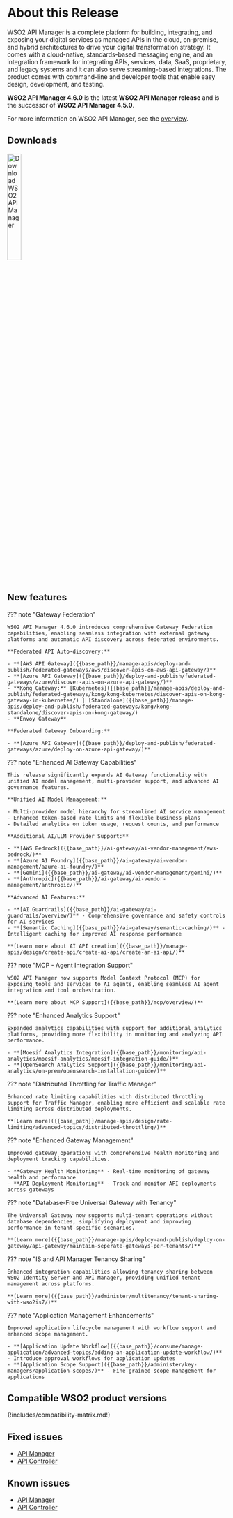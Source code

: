 # About this Release

WSO2 API Manager is a complete platform for building, integrating, and exposing your digital services as managed APIs in the cloud, on-premise, and hybrid architectures to drive your digital transformation strategy. It comes with a cloud-native, standards-based messaging engine, and an integration framework for integrating APIs, services, data, SaaS, proprietary, and legacy systems and it can also serve streaming-based integrations. The product comes with command-line and developer tools that enable easy design, development, and testing.

**WSO2 API Manager 4.6.0** is the latest **WSO2 API Manager release** and is the successor of **WSO2 API Manager 4.5.0**.

For more information on WSO2 API Manager, see the [overview]({{base_path}}/getting-started/overview/).

## Downloads

<a href="https://wso2.com/api-manager/#"><img src="{{base_path}}/assets/img/get_started/download-apim.png" title="Download WSO2 API Manager" width="25%" alt="Download WSO2 API Manager"/></a>

## New features

??? note "Gateway Federation"

    WSO2 API Manager 4.6.0 introduces comprehensive Gateway Federation capabilities, enabling seamless integration with external gateway platforms and automatic API discovery across federated environments.

    **Federated API Auto-discovery:**
    
    - **[AWS API Gateway]({{base_path}}/manage-apis/deploy-and-publish/federated-gateways/aws/discover-apis-on-aws-api-gateway/)**
    - **[Azure API Gateway]({{base_path}}/deploy-and-publish/federated-gateways/azure/discover-apis-on-azure-api-gateway/)**
    - **Kong Gateway:** [Kubernetes]({{base_path}}/manage-apis/deploy-and-publish/federated-gateways/kong/kong-kubernetes/discover-apis-on-kong-gateway-in-kubernetes/) | [Standalone]({{base_path}}/manage-apis/deploy-and-publish/federated-gateways/kong/kong-standalone/discover-apis-on-kong-gateway/)
    - **Envoy Gateway**

    **Federated Gateway Onboarding:**
    
    - **[Azure API Gateway]({{base_path}}/deploy-and-publish/federated-gateways/azure/deploy-on-azure-api-gateway/)**

??? note "Enhanced AI Gateway Capabilities"

    This release significantly expands AI Gateway functionality with unified AI model management, multi-provider support, and advanced AI governance features.

    **Unified AI Model Management:**
    
    - Multi-provider model hierarchy for streamlined AI service management
    - Enhanced token-based rate limits and flexible business plans
    - Detailed analytics on token usage, request counts, and performance

    **Additional AI/LLM Provider Support:**
    
    - **[AWS Bedrock]({{base_path}}/ai-gateway/ai-vendor-management/aws-bedrock/)**
    - **[Azure AI Foundry]({{base_path}}/ai-gateway/ai-vendor-management/azure-ai-foundry/)**
    - **[Gemini]({{base_path}}/ai-gateway/ai-vendor-management/gemini/)**
    - **[Anthropic]({{base_path}}/ai-gateway/ai-vendor-management/anthropic/)**

    **Advanced AI Features:**
    
    - **[AI Guardrails]({{base_path}}/ai-gateway/ai-guardrails/overview/)** - Comprehensive governance and safety controls for AI services
    - **[Semantic Caching]({{base_path}}/ai-gateway/semantic-caching/)** - Intelligent caching for improved AI response performance

    **[Learn more about AI API creation]({{base_path}}/manage-apis/design/create-api/create-ai-api/create-an-ai-api/)**

??? note "MCP - Agent Integration Support"

    WSO2 API Manager now supports Model Context Protocol (MCP) for exposing tools and services to AI agents, enabling seamless AI agent integration and tool orchestration.

    **[Learn more about MCP Support]({{base_path}}/mcp/overview/)**

??? note "Enhanced Analytics Support"

    Expanded analytics capabilities with support for additional analytics platforms, providing more flexibility in monitoring and analyzing API performance.

    - **[Moesif Analytics Integration]({{base_path}}/monitoring/api-analytics/moesif-analytics/moesif-integration-guide/)**
    - **[OpenSearch Analytics Support]({{base_path}}/monitoring/api-analytics/on-prem/opensearch-installation-guide/)**

??? note "Distributed Throttling for Traffic Manager"

    Enhanced rate limiting capabilities with distributed throttling support for Traffic Manager, enabling more efficient and scalable rate limiting across distributed deployments.

    **[Learn more]({{base_path}}/manage-apis/design/rate-limiting/advanced-topics/distributed-throttling/)**

??? note "Enhanced Gateway Management"

    Improved gateway operations with comprehensive health monitoring and deployment tracking capabilities.

    - **Gateway Health Monitoring** - Real-time monitoring of gateway health and performance
    - **API Deployment Monitoring** - Track and monitor API deployments across gateways

??? note "Database-Free Universal Gateway with Tenancy"

    The Universal Gateway now supports multi-tenant operations without database dependencies, simplifying deployment and improving performance in tenant-specific scenarios.

    **[Learn more]({{base_path}}/manage-apis/deploy-and-publish/deploy-on-gateway/api-gateway/maintain-seperate-gateways-per-tenants/)**

??? note "IS and API Manager Tenancy Sharing"

    Enhanced integration capabilities allowing tenancy sharing between WSO2 Identity Server and API Manager, providing unified tenant management across platforms.

    **[Learn more]({{base_path}}/administer/multitenancy/tenant-sharing-with-wso2is7/)**

??? note "Application Management Enhancements"

    Improved application lifecycle management with workflow support and enhanced scope management.

    - **[Application Update Workflow]({{base_path}}/consume/manage-application/advanced-topics/adding-an-application-update-workflow/)** - Introduce approval workflows for application updates
    - **[Application Scope Support]({{base_path}}/administer/key-managers/application-scopes/)** - Fine-grained scope management for applications

[//]: # (## Deprecated Features and Functionalities)

[//]: # (TODO: Add the deprecated features and functionalities here)

[//]: # (## Removed Features and Functionalities)

[//]: # (TODO: Add the removed features and functionalities here)

[//]: # (## Key Changes)

[//]: # (TODO: Add the key changes here)

## Compatible WSO2 product versions

{!includes/compatibility-matrix.md!}

## Fixed issues

- [API Manager](https://github.com/wso2/api-manager/issues?q=is%3Aissue%20is%3Aclosed%20label%3AComponent%2FAPIM%20label%3A4.6.0%2C4.6.0-M1%2C4.6.0-Alpha%2C4.6.0-Alpha2%2C4.6.0-Alpha3%2C4.6.0-Beta)
- [API Controller](https://github.com/wso2/api-manager/issues?q=is%3Aissue%20is%3Aclosed%20label%3AComponent%2FAPICTL%20label%3A4.6.0%2C4.6.0-M1%2C4.6.0-Alpha%2C4.6.0-Alpha2%2C4.6.0-Alpha3%2C4.6.0-Beta)

## Known issues

- [API Manager](https://github.com/wso2/api-manager/issues?q=is%3Aissue+label%3AComponent%2FAPIM+is%3Aopen)
- [API Controller](https://github.com/wso2/api-manager/issues?q=is%3Aissue+label%3AComponent%2FAPICTL+is%3Aopen)
